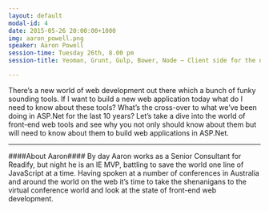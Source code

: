 ```yaml
---
layout: default
modal-id: 4
date: 2015-05-26 20:00:00+1000
img: aaron_powell.png
speaker: Aaron Powell
session-time: Tuesday 26th, 8.00 pm
session-title: Yeoman, Grunt, Gulp, Bower, Node – Client side for the new ASP.Net stack

---
```

There’s a new world of web development out there which a bunch of funky sounding tools. If I want to build a new web application today what do I need to know about these tools? What’s the cross-over to what we’ve been doing in ASP.Net for the last 10 years? 
Let’s take a dive into the world of front-end web tools and see why you not only should know about them but will need to know about them to build web applications in ASP.Net.

<hr />
####About Aaron####
By day Aaron works as a Senior Consultant for Readify, but night he is an IE MVP, battling to save the world one line of JavaScript at a time. Having spoken at a number of conferences in Australia and around the world on the web it’s time to take the shenanigans to the virtual conference world and look at the state of front-end web development.